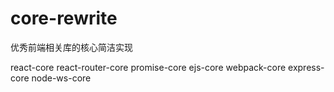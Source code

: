 # core-rewrite
优秀前端相关库的核心简洁实现

react-core
react-router-core
promise-core
ejs-core
webpack-core
express-core
node-ws-core

